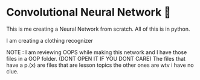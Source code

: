 # Convolutional Neural Network 🧠
This is me creating a Neural Network from scratch.
All of this is in python.

I am creating a clothing recognizer

NOTE : I am reviewing OOPS while making this network and I have those files in a OOP folder. (DONT OPEN IT IF YOU DONT CARE)
The files that have a p.(x) are files that are lesson topics the other ones are wtv i have no clue.


